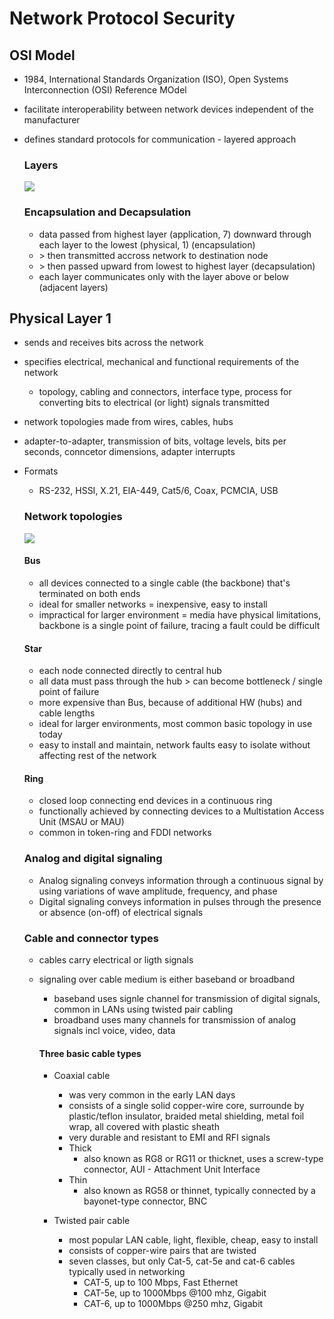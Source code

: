# Network Protocol Security

## OSI Model
* 1984, International Standards Organization (ISO), Open Systems Interconnection (OSI) Reference MOdel
* facilitate interoperability between network devices independent of the manufacturer
* defines standard protocols for communication - layered approach

  ### Layers

  <img src="https://infosys.beckhoff.com/content/1033/tf6310_tc3_tcpip/Images/png/84433547__Web.png">

  ### Encapsulation and Decapsulation
  * data passed from highest layer (application, 7) downward through each layer to the lowest (physical, 1) (encapsulation)
  * \> then transmitted accross network to destination node
  * \> then passed upward from lowest to highest layer (decapsulation)
  * each layer communicates only with the layer above or below (adjacent layers)

## Physical Layer 1
* sends and receives bits across the network
* specifies electrical, mechanical and functional requirements of the network
  * topology, cabling and connectors, interface type, process for converting bits to electrical (or light) signals transmitted
* network topologies made from wires, cables, hubs
* adapter-to-adapter, transmission of bits, voltage levels, bits per seconds, conncetor dimensions, adapter interrupts
* Formats
  * RS-232, HSSI, X.21, EIA-449, Cat5/6, Coax, PCMCIA, USB
 
  ### Network topologies

  <img src="https://systemzone.net/wp-content/uploads/2017/09/network-topology.png">

    #### Bus
    * all devices connected to a single cable (the backbone) that's terminated on both ends
    * ideal for smaller networks = inexpensive, easy to install
    * impractical for larger environment = media have physical limitations, backbone is a single point of failure, tracing a fault could be difficult

    #### Star
    * each node connected directly to central hub
    * all data must pass through the hub > can become bottleneck / single point of failure
    * more expensive than Bus, because of additional HW (hubs) and cable lengths
    * ideal for larger environments, most common basic topology in use today
    * easy to install and maintain, network faults easy to isolate without affecting rest of the network

    #### Ring
    * closed loop connecting end devices in a continuous ring
    * functionally achieved by connecting devices to a Multistation Access Unit (MSAU or MAU)
    * common in token-ring and FDDI networks

  ### Analog and digital signaling
  * Analog signaling conveys information through a continuous signal by using variations of wave amplitude, frequency, and phase
  * Digital signaling conveys information in pulses through the presence or absence (on-off) of electrical signals

  ### Cable and connector types
  * cables carry electrical or ligth signals
  * signaling over cable medium is either baseband or broadband
    * baseband uses signle channel for transmission of digital signals, common in LANs using twisted pair cabling
    * broadband uses many channels for transmission of analog signals incl voice, video, data

    #### Three basic cable types
    * Coaxial cable
      * was very common in the early LAN days
      * consists of a single solid copper-wire core, surrounde by plastic/teflon insulator, braided metal shielding, metal foil wrap, all covered with plastic sheath
      * very durable and resistant to EMI and RFI signals
      * Thick
        * also known as RG8 or RG11 or thicknet, uses a screw-type connector, AUI - Attachment Unit Interface
      * Thin
        * also known as RG58 or thinnet, typically connected by a bayonet-type connector, BNC

    * Twisted pair cable
      * most popular LAN cable, light, flexible, cheap, easy to install
      * consists of copper-wire pairs that are twisted
      * seven classes, but only Cat-5, cat-5e and cat-6 cables typically used in networking
        * CAT-5, up to 100 Mbps, Fast Ethernet
        * CAT-5e, up to 1000Mbps @100 mhz, Gigabit
        * CAT-6, up to 1000Mbps @250 mhz, Gigabit
    
    


